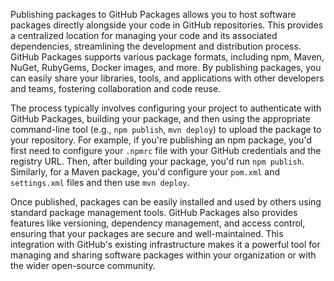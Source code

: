 Publishing packages to GitHub Packages allows you to host software packages directly alongside your code in GitHub repositories. This provides a centralized location for managing your code and its associated dependencies, streamlining the development and distribution process. GitHub Packages supports various package formats, including npm, Maven, NuGet, RubyGems, Docker images, and more. By publishing packages, you can easily share your libraries, tools, and applications with other developers and teams, fostering collaboration and code reuse.

The process typically involves configuring your project to authenticate with GitHub Packages, building your package, and then using the appropriate command-line tool (e.g., `npm publish`, `mvn deploy`) to upload the package to your repository. For example, if you're publishing an npm package, you'd first need to configure your `.npmrc` file with your GitHub credentials and the registry URL. Then, after building your package, you'd run `npm publish`. Similarly, for a Maven package, you'd configure your `pom.xml` and `settings.xml` files and then use `mvn deploy`.

Once published, packages can be easily installed and used by others using standard package management tools. GitHub Packages also provides features like versioning, dependency management, and access control, ensuring that your packages are secure and well-maintained. This integration with GitHub's existing infrastructure makes it a powerful tool for managing and sharing software packages within your organization or with the wider open-source community.